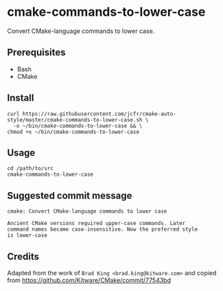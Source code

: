 
cmake-commands-to-lower-case
============================

Convert CMake-language commands to lower case.


Prerequisites
-------------

* Bash
* CMake


Install
-------

```
curl https://raw.githubusercontent.com/jcfr/cmake-auto-style/master/cmake-commands-to-lower-case.sh \
  -o ~/bin/cmake-commands-to-lower-case && \
chmod +x ~/bin/cmake-commands-to-lower-case
```

Usage
-----

```
cd /path/to/src
cmake-commands-to-lower-case
```


Suggested commit message
------------------------

```
cmake: Convert CMake-language commands to lower case
    
Ancient CMake versions required upper-case commands. Later
command names became case-insensitive. Now the preferred style
is lower-case
```


Credits
-------

Adapted from the work of `Brad King <brad.king@kitware.com>`
and copied from https://github.com/Kitware/CMake/commit/77543bd

